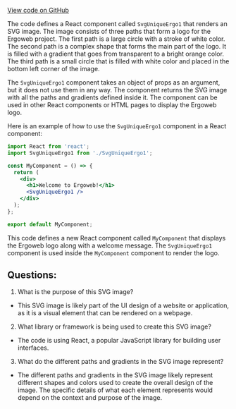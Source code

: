 [View code on GitHub](https://github.com/ergoplatform/ergoweb/components/icons/UniqueErgo1.js)

The code defines a React component called `SvgUniqueErgo1` that renders an SVG image. The image consists of three paths that form a logo for the Ergoweb project. The first path is a large circle with a stroke of white color. The second path is a complex shape that forms the main part of the logo. It is filled with a gradient that goes from transparent to a bright orange color. The third path is a small circle that is filled with white color and placed in the bottom left corner of the image.

The `SvgUniqueErgo1` component takes an object of props as an argument, but it does not use them in any way. The component returns the SVG image with all the paths and gradients defined inside it. The component can be used in other React components or HTML pages to display the Ergoweb logo.

Here is an example of how to use the `SvgUniqueErgo1` component in a React component:

```jsx
import React from 'react';
import SvgUniqueErgo1 from './SvgUniqueErgo1';

const MyComponent = () => {
  return (
    <div>
      <h1>Welcome to Ergoweb!</h1>
      <SvgUniqueErgo1 />
    </div>
  );
};

export default MyComponent;
```

This code defines a new React component called `MyComponent` that displays the Ergoweb logo along with a welcome message. The `SvgUniqueErgo1` component is used inside the `MyComponent` component to render the logo.
## Questions: 
 1. What is the purpose of this SVG image?
- This SVG image is likely part of the UI design of a website or application, as it is a visual element that can be rendered on a webpage.

2. What library or framework is being used to create this SVG image?
- The code is using React, a popular JavaScript library for building user interfaces.

3. What do the different paths and gradients in the SVG image represent?
- The different paths and gradients in the SVG image likely represent different shapes and colors used to create the overall design of the image. The specific details of what each element represents would depend on the context and purpose of the image.